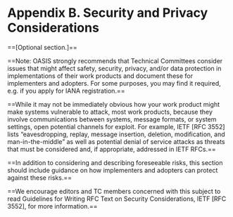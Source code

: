 # Appendix B. Security and Privacy Considerations

==[Optional section.]==

==Note: OASIS strongly recommends that Technical Committees consider issues that might affect safety, security, privacy, and/or data protection in implementations of their work products and document these for implementers and adopters. For some purposes, you may find it required, e.g. if you apply for IANA registration.==

==While it may not be immediately obvious how your work product might make systems vulnerable to attack, most work products, because they involve communications between systems, message formats, or system settings, open potential channels for exploit. For example, IETF [RFC 3552] lists “eavesdropping, replay, message insertion, deletion, modification, and man-in-the-middle” as well as potential denial of service attacks as threats that must be considered and, if appropriate, addressed in IETF RFCs.==

==In addition to considering and describing foreseeable risks, this section should include guidance on how implementers and adopters can protect against these risks.==

==We encourage editors and TC members concerned with this subject to read Guidelines for Writing RFC Text on Security Considerations, IETF [RFC 3552], for more information.==
